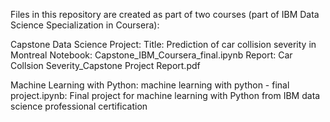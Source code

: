 Files in this repository are created as part of two courses (part of IBM Data Science Specialization in Coursera): 

Capstone Data Science Project: 
Title: Prediction of car collision severity in Montreal
Notebook: Capstone_IBM_Coursera_final.ipynb
Report: Car Collsion Severity_Capstone Project Report.pdf

Machine Learning with Python:
machine learning with python - final project.ipynb: Final project for machine learning with Python from IBM data science professional certification
